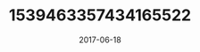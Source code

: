 ---
title: "1539463357434165522"
cover: "2017-06-18 08.25.54 1539463357434165522_46248401"
photo: "2017-06-18 08.25.54 1539463357434165522_46248401"
date: "2017-06-18"
type: "photo"
---